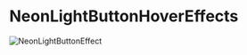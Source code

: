 # NeonLightButtonHoverEffects
![NeonLightButtonEffect](https://user-images.githubusercontent.com/23124355/86321093-426e3080-bc73-11ea-98fe-1a239b5e90b5.png)
